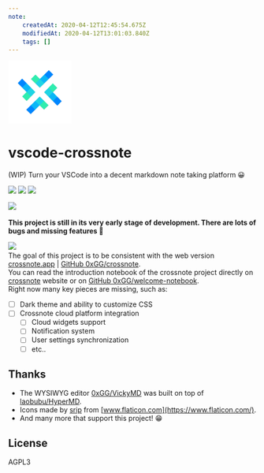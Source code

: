 ```yaml
---
note:
    createdAt: 2020-04-12T12:45:54.675Z
    modifiedAt: 2020-04-12T13:01:03.840Z
    tags: []
---
```

![](./media/logo128.png)

# vscode-crossnote
(WIP) Turn your VSCode into a decent markdown note taking platform :grinning: 

[![](https://img.shields.io/github/tag/0xGG/vscode-crossnote.svg)](https://github.com/0xGG/vscode-crossnote/releases) [![](https://img.shields.io/visual-studio-marketplace/azure-devops/installs/total/shd101wyy.crossnote)](https://marketplace.visualstudio.com/items?itemName=shd101wyy.crossnote) [![](https://img.shields.io/github/stars/0xGG/vscode-crossnote.svg?style=social&label=Star)](https://github.com/0xGG/vscode-crossnote) 

[![](https://img.shields.io/badge/Supported%20by-VSCode%20Power%20User%20Course%20%E2%86%92-gray.svg?colorA=655BE1&colorB=4F44D6&style=for-the-badge)](https://a.paddle.com/v2/click/16413/111518?link=1227)

**This project is still in its very early stage of development. There are lots of bugs and missing features :frog:**
  
![](https://i.loli.net/2020/04/12/lTMIFCuUcyeSGjV.gif)  
The goal of this project is to be consistent with the web version [crossnote.app](https://crossnote.app) | [GitHub 0xGG/crossnote](https://github.com/0xGG/crossnote).  
You can read the introduction notebook of the crossnote project directly on [crossnote](https://crossnote.app/?repo=https%3A%2F%2Fgithub.com%2F0xGG%2Fwelcome-notebook&branch=master&filePath=README.md) website or on [GitHub 0xGG/welcome-notebook](https://github.com/0xGG/welcome-notebook).  
Right now many key pieces are missing, such as: 

* [ ] Dark theme and ability to customize CSS
* [ ] Crossnote cloud platform integration
  * [ ] Cloud widgets support
  * [ ] Notification system
  * [ ] User settings synchronization
  * [ ] etc..

## Thanks
- The WYSIWYG editor [0xGG/VickyMD](https://github.com/0xGG/VickyMD) was built on top of [laobubu/HyperMD](https://github.com/laobubu/HyperMD/).
- Icons made by [srip](https://www.flaticon.com/authors/srip)  from [www.flaticon.com](https://www.flaticon.com/).  
- And many more that support this project! :grin: 


## License

AGPL3
